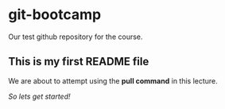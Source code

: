 # git-bootcamp
Our test github repository for the course.
## This is my first README file
We are about to attempt using the **pull command** in this lecture.

*So lets get started!*
